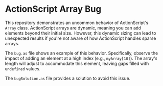 # ActionScript Array Bug

This repository demonstrates an uncommon behavior of ActionScript's `Array` class.  ActionScript arrays are dynamic, meaning you can add elements beyond their initial size.  However, this dynamic sizing can lead to unexpected results if you're not aware of how ActionScript handles sparse arrays.

The `bug.as` file shows an example of this behavior.  Specifically, observe the impact of adding an element at a high index (e.g., `myArray[10]`).  The array's length will adjust to accommodate this element, leaving gaps filled with `undefined` values.

The `bugSolution.as` file provides a solution to avoid this issue.